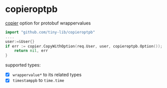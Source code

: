# copieroptpb
[copier](https://github.com/jinzhu/copier) option for protobuf wrappervalues
```go
import "github.com/tiny-lib/copieroptpb"
....
user:=&User{}
if err := copier.CopyWithOption(req.User, user, copieroptpb.Option()); err != nil {
    return nil, err
}
```
supported types:
+ [x] `wrappervalue*` to its related types
+ [x] `timestamppb` to `time.time`

